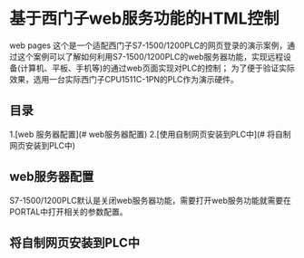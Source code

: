# 基于西门子web服务功能的HTML控制
web pages
这个是一个适配西门子S7-1500/1200PLC的网页登录的演示案例，通过这个案例可以了解如何利用S7-1500/1200PLC的web服务器功能，实现远程设备(计算机、平板、手机等)的通过web页面实现对PLC的控制；
为了便于验证实际效果，选用一台实际西门子CPU1511C-1PN的PLC作为演示硬件。

## 目录
1.[web 服务器配置](# web服务器配置)
2.[使用自制网页安装到PLC中](# 将自制网页安装到PLC中)

## web服务器配置
S7-1500/1200PLC默认是关闭web服务器功能，需要打开web服务功能就需要在PORTAL中打开相关的参数配置。

## 将自制网页安装到PLC中



